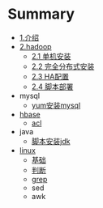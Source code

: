 # Summary

* [1.介绍](README.md)
* [2.hadoop](hadoop.md)
  * [2.1 单机安装](hadoop/install.md)
  * [2.2 完全分布式安装](hadoop/install-fully-distributed.md)
  * [2.3 HA配置](hadoop/hadoop-ha-yarn-ha.md)
  * [2.4 脚本部署](hadoop/install-by-shell.md)
* mysql
  * [yum安装mysql](yum-install-mysql.md)
* [hbase](hbase.md)
  * [acl](hbase/acl.md)
* java
  * [脚本安装jdk](install-by-shell.md)
* [linux](linux.md)
  * [基础](linux/base.md)
  * [判断](linux/if.md)
  * [grep](linux/grep.md)
  * sed
  * awk

